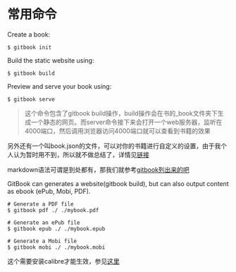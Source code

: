 # 常用命令

Create a book:
```
$ gitbook init
```
Build the static website using:
```
$ gitbook build
```
Preview and serve your book using:
```
$ gitbook serve
```
>这个命令包含了gitbook build操作，build操作会在书的_book文件夹下生成一个静态的网页。而server命令接下来会打开一个web服务器，监听在4000端口，然后调用浏览器访问4000端口就可以查看到书籍的效果

另外还有一个叫book.json的文件，可以对你的书籍进行自定义的设置，由于我个人认为暂时用不到，所以就不做总结了，详情见[链接](https://toolchain.gitbook.com/structure.html)

markdown语法可谓是到处都有，那我们就参考[gitbook列出来的吧](https://toolchain.gitbook.com/syntax/markdown.html)

GitBook can generates a website(gitbook build), but can also output content as ebook (ePub, Mobi, PDF).
```
# Generate a PDF file
$ gitbook pdf ./ ./mybook.pdf

# Generate an ePub file
$ gitbook epub ./ ./mybook.epub

# Generate a Mobi file
$ gitbook mobi ./ ./mybook.mobi
```
这个需要安装calibre才能生效，参见[这里](安装.md#calibre)
